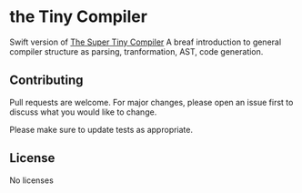 # the Tiny Compiler

Swift version of [The Super Tiny Compiler](https://github.com/jamiebuilds/the-super-tiny-compiler)
A breaf introduction to general compiler structure as parsing, tranformation, AST, code generation.

## Contributing
Pull requests are welcome. For major changes, please open an issue first to discuss what you would like to change.

Please make sure to update tests as appropriate.

## License
No licenses
